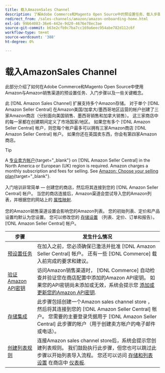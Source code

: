 ```yaml
---
title: 载入AmazonSales Channel
description: 了解Adobe Commerce和Magento Open Source中的预设置任务、载入步骤以及Amazon如何与AmazonSales Channel配合使用。
redirect_from: /sales-channels/amazon/amazon-onboarding-home.html
exl-id: 99b64083-36e6-442e-9d20-4676e78ec3ae
source-git-commit: b63e2cfb9c7ba7cc169a6eec954abe782d112c6f
workflow-type: tm+mt
source-wordcount: '388'
ht-degree: 0%

---
```


# 载入AmazonSales Channel

此部分介绍了如何在Adobe Commerce和Magento Open Source中使用Amazon与Amazon销售渠道的预设置任务、入门步骤以及一些关键概念。

此 [!DNL Amazon Sales Channel] 扩展支持多个Amazon存储。 对于单个 [!DNL Amazon Seller Central] 在Amazon美国/加拿大/墨西哥地区运营的帐户创建了三家Amazon商店（分别面向美国销售、墨西哥销售和加拿大销售）。 这三家商店中的每一家都在创建期间定义了市场国家/地区。 如果您有多个 [!DNL Amazon Seller Central] 帐户，则您每个帐户最多可以拥有三家Amazon商店 [!DNL Amazon Seller Central] 帐户。 如果你还在英国卖东西，你会有第四家Amazon商店。

>[!TIP]
>
>A [专业卖方帐户](https://sell.amazon.com/){target="_blank"} on [!DNL Amazon Seller Central] in the North America or European (UK) region is required. Amazon charges a monthly subscription and fees for selling. See [Amazon: Choose your selling plan](https://sell.amazon.com/pricing.html){target="_blank"}.<br><br>
>入门培训非常简单 — 创建您的商店，然后将其连接到您的 [!DNL Amazon Seller Central] 帐户。
>当您的商店连接后，Amazon渠道会尝试导入您的Amazon列表，并根据您的网站上的 [属性映射](./attributes-view.md).<br><br>
>您的Amazon销售渠道设置会影响您的Amazon列表。 您的初始列表、定价和产品设置均默认为您设置。 您可以修改您的 [存储设置](./ob-store-review.md) （列表、定价、订单和报告）。 [!DNL Amazon Seller Central] 帐户。

| 步骤 | 发生什么情况 |
|--- |--- |
| [预设置任务](./amazon-pre-setup-tasks.md) | 在加入之前，您必须确保已激活并批准 [!DNL Amazon Seller Central] 帐户。 还有一些 [!DNL Commerce] 载入前完成的要求和建议。 |
| [验证Amazon API密钥](./amazon-verify-api-key.md) | 访问Amazon销售渠道时， [!DNL Commerce] 自动检查并验证您在商店配置中添加的Amazon API密钥。 如果您的API密钥尚未添加或无效，系统会提示您 [添加或更新您的Amazon API密钥](./amazon-verify-api-key.md). |
| [存储集成](./store-integration.md) | 此步骤包括创建一个Amazon sales channel store ，然后将其连接到您的 [!DNL Amazon Seller Central] 帐户。 您需要的主要登录凭据用于 [!DNL Amazon Seller Central] 此步骤的帐户（用于创建卖方帐户的电子邮件或电话）。 |
| [创建列表规则](./ob-create-listing-rule.md) | 连接Amazon sales channel store后，系统会提示您创建列表规则。 我们鼓励执行此步骤，但您也可以跳过此步骤以开始列表导入流程。 您还可以访问 [存储和列表设置](./ob-store-review.md) 在商店中 [仪表板](./amazon-store-dashboard.md). |
